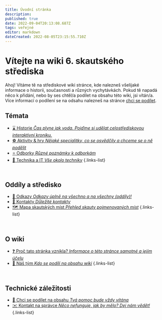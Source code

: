 ```yaml
---
title: Úvodní stránka
description: 
published: true
date: 2022-09-04T20:13:08.687Z
tags: veřejné
editor: markdown
dateCreated: 2022-08-05T23:15:55.710Z
---
```


# Vítejte na wiki 6. skautského střediska

Ahoj! Vítáme tě na střediskové wiki stránce, kde nalezneš všelijaké informace o historii, současnosti a různých vychytávkách. Pokud tě napadá něco k přidání, nebo by ses chtěl/a podílet na obsahu této wiki, jsi vítán/a. Více informací o podílení se na odsahu nalezneš na stránce [chci se podílet](chci_se_podilet). 

## Témata
- [:hourglass: Historie *Čas plyne jak voda. Pojďme si udělat celostřediskovou interaktivní kroniku.*](/historie)
- [:soccer: Aktivity & hry *Nějaké specialitky, co se osvědčily a chceme se o ně podělit*](/aktivity_hry)
- [:star: Odborky *Různé poznámky k odborkám*](/odborky)
- [:wrench: Technika a IT *Vše okolo techniky*](/technika)
{.links-list}



<br>

## Oddíly a středisko

- [:link: Odkazy *Odkazy úplně na všechno a na všechny (oddíly)!*](/odkazy)
- [:blue_book: Kontakty *Důležité kontakty*](/kontakty)
- [:world_map: Mapa skautských míst *Přehled skauty pojmenovaných míst*](/mapa)
{.links-list}

<br>


## O wiki
- [:question: Proč tato stránka vznikla? *Informace o této stránce samotné a jejím účelu*](/ucel_stranky)
- [:busts_in_silhouette: Náš tým *Kdo se podílí na obsahu wiki*](/tym)
{.links-list}

<br>

## Technické záležitosti
- [:memo: Chci se podílet na obsahu *Tvá pomoc bude vždy vítána*](/chci_se_podilet)
- [:envelope: Kontakt na správce *Něco nefunguje, jak by mělo? Dej nám vědět!*](/kontakt_spravce)
{.links-list}





